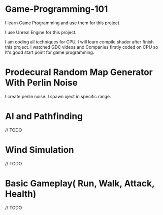# Game-Programming-101
I learn Game Programming and use them for this project.

I use Unreal Engine for this project.

I am coding all techniques for CPU. I will learn compile shader after finish this project. I watched GDC videos and Companies firstly coded on CPU so It's good start point for game programming.

# Prodecural Random Map Generator With Perlin Noise

I create perlin noise. I spawn oject in specific range.

# AI and Pathfinding

// TODO

# Wind Simulation

// TODO

# Basic Gameplay( Run, Walk, Attack, Health)

// TODO
